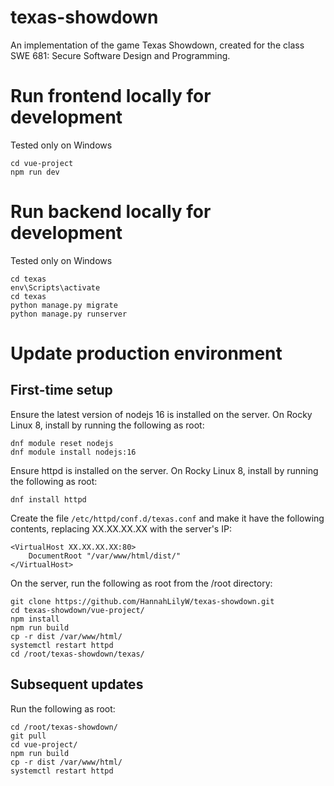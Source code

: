 # texas-showdown
An implementation of the game Texas Showdown, created for the class SWE 681: Secure Software Design and Programming.

# Run frontend locally for development
Tested only on Windows
```
cd vue-project
npm run dev
```

# Run backend locally for development
Tested only on Windows
```
cd texas
env\Scripts\activate
cd texas
python manage.py migrate
python manage.py runserver
```

# Update production environment

## First-time setup

Ensure the latest version of nodejs 16 is installed on the server. On Rocky Linux 8, install by running the following as root:
```
dnf module reset nodejs
dnf module install nodejs:16
```

Ensure httpd is installed on the server. On Rocky Linux 8, install by running the following as root:
```
dnf install httpd
```

Create the file `/etc/httpd/conf.d/texas.conf` and make it have the following contents, replacing XX.XX.XX.XX with the server's IP:
```
<VirtualHost XX.XX.XX.XX:80>
    DocumentRoot "/var/www/html/dist/"
</VirtualHost>
```

On the server, run the following as root from the /root directory:
```
git clone https://github.com/HannahLilyW/texas-showdown.git
cd texas-showdown/vue-project/
npm install
npm run build
cp -r dist /var/www/html/
systemctl restart httpd
cd /root/texas-showdown/texas/
```

## Subsequent updates

Run the following as root:

```
cd /root/texas-showdown/
git pull
cd vue-project/
npm run build
cp -r dist /var/www/html/
systemctl restart httpd
```
